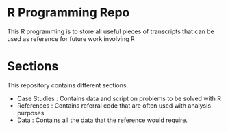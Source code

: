 # R Programming Repo
This R programming is to store all useful pieces of transcripts that can be used as reference for future work involving R

# Sections
This repository contains different sections.
* Case Studies	: Contains data and script on problems to be solved with R
* References	: Contains referral code that are often used with analysis purposes
* Data		: Contains all the data that the reference would require.
